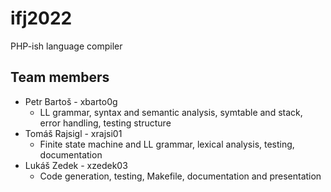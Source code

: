 # ifj2022
PHP-ish language compiler
## Team members
- Petr Bartoš - xbarto0g
  - LL grammar, syntax and semantic analysis, symtable and stack, error handling, testing structure
- Tomáš Rajsigl - xrajsi01
  - Finite state machine and LL grammar, lexical analysis, testing, documentation
- Lukáš Zedek - xzedek03
  - Code generation, testing, Makefile, documentation and presentation

